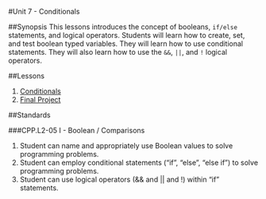 #Unit 7 - Conditionals

##Synopsis
This lessons introduces the concept of booleans, `if/else` statements, and logical operators. Students will learn how to create, set, and test boolean typed variables. They will learn how to use conditional statements. They will also learn how to use the `&&`, `||`, and `!` logical operators.

##Lessons

1. [Conditionals](lessons/1-conditional)
3. [Final Project](lessons/2-finalproject)

##Standards

###CPP.L2-05 I - Boolean / Comparisons
1. Student	can	name	and	appropriately	use	Boolean	values	to	solve	programming	problems.	
2. Student	can	employ	conditional	statements	(“if”,	“else”,	“else	if”)	to	solve	programming	problems.	
3. Student	can	use	logical	operators	(&&	and	||	and	!)	within	“if”	statements.
